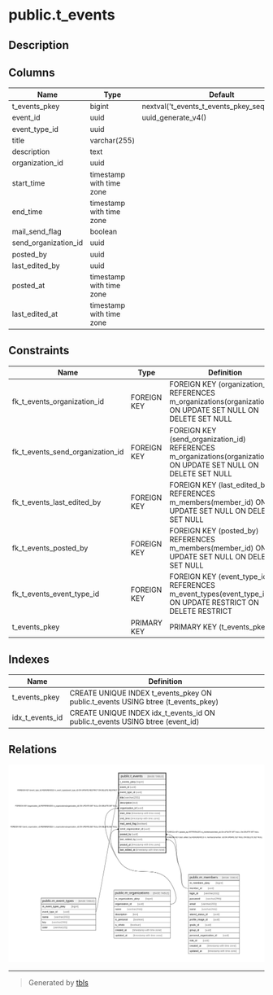 # public.t_events

## Description

## Columns

| Name | Type | Default | Nullable | Children | Parents | Comment |
| ---- | ---- | ------- | -------- | -------- | ------- | ------- |
| t_events_pkey | bigint | nextval('t_events_t_events_pkey_seq'::regclass) | false |  |  |  |
| event_id | uuid | uuid_generate_v4() | false |  |  |  |
| event_type_id | uuid |  | false |  | [public.m_event_types](public.m_event_types.md) |  |
| title | varchar(255) |  | false |  |  |  |
| description | text |  | true |  |  |  |
| organization_id | uuid |  | true |  | [public.m_organizations](public.m_organizations.md) |  |
| start_time | timestamp with time zone |  | false |  |  |  |
| end_time | timestamp with time zone |  | false |  |  |  |
| mail_send_flag | boolean |  | false |  |  |  |
| send_organization_id | uuid |  | true |  | [public.m_organizations](public.m_organizations.md) |  |
| posted_by | uuid |  | true |  | [public.m_members](public.m_members.md) |  |
| last_edited_by | uuid |  | true |  | [public.m_members](public.m_members.md) |  |
| posted_at | timestamp with time zone |  | false |  |  |  |
| last_edited_at | timestamp with time zone |  | false |  |  |  |

## Constraints

| Name | Type | Definition |
| ---- | ---- | ---------- |
| fk_t_events_organization_id | FOREIGN KEY | FOREIGN KEY (organization_id) REFERENCES m_organizations(organization_id) ON UPDATE SET NULL ON DELETE SET NULL |
| fk_t_events_send_organization_id | FOREIGN KEY | FOREIGN KEY (send_organization_id) REFERENCES m_organizations(organization_id) ON UPDATE SET NULL ON DELETE SET NULL |
| fk_t_events_last_edited_by | FOREIGN KEY | FOREIGN KEY (last_edited_by) REFERENCES m_members(member_id) ON UPDATE SET NULL ON DELETE SET NULL |
| fk_t_events_posted_by | FOREIGN KEY | FOREIGN KEY (posted_by) REFERENCES m_members(member_id) ON UPDATE SET NULL ON DELETE SET NULL |
| fk_t_events_event_type_id | FOREIGN KEY | FOREIGN KEY (event_type_id) REFERENCES m_event_types(event_type_id) ON UPDATE RESTRICT ON DELETE RESTRICT |
| t_events_pkey | PRIMARY KEY | PRIMARY KEY (t_events_pkey) |

## Indexes

| Name | Definition |
| ---- | ---------- |
| t_events_pkey | CREATE UNIQUE INDEX t_events_pkey ON public.t_events USING btree (t_events_pkey) |
| idx_t_events_id | CREATE UNIQUE INDEX idx_t_events_id ON public.t_events USING btree (event_id) |

## Relations

![er](public.t_events.svg)

---

> Generated by [tbls](https://github.com/k1LoW/tbls)
